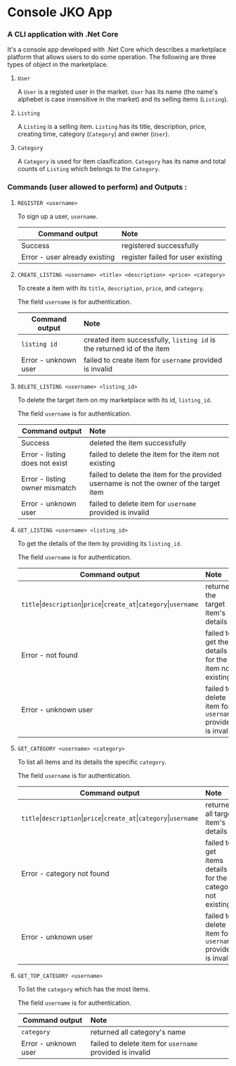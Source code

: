 # Console JKO App

### A CLI application with .Net Core

  It's a console app developed with .Net Core which describes a marketplace platform that allows users to do some operation.
  The following are three types of object in the marketplace.
  
  1. `User`
  
      A `User` is a registed user in the market. 
      `User` has its name (the name's alphebet is case insensitive in the market) and its selling items (`Listing`).
      
  2. `Listing`
  
      A `Listing` is a selling item.
      `Listing` has its title, description, price, creating time, category (`Category`) and owner (`User`).
      
  3. `Category`
  
      A `Category` is used for item clasification.
      `Category` has its name and total counts of `Listing` which belongs to the `Category`.
  
### Commands (user allowed to perform) and Outputs :

  1. `REGISTER <username>`
      
      To sign up a user, `username`.
  
      Command output                    | Note  
      ----------------------------      |:-----
      Success                           | registered successfully 
      Error - user already existing     | register failed for user existing 
      
      
        
  2. `CREATE_LISTING <username> <title> <description> <price> <category>` 
      
      To create a item with its `title`, `description`, `price`, and `category`.
      
      The field `username` is for authentication.
    
      
      Command output                    | Note  
      ----------------------------      |:-----
      `listing id`                      | created item successfully, `listing id` is the returned id of the item
      Error - unknown user              | failed to create item for `username` provided is invalid
        
        
  3. `DELETE_LISTING <username> <listing_id>`
  
      To delete the target item on my marketplace with its id, `listing_id`.
      
      The field `username` is for authentication.
      
       Command output                    | Note  
      ----------------------------      |:-----
      Success                           | deleted the item successfully 
      Error - listing does not exist    | failed to delete the item for the item not existing
      Error - listing owner mismatch    | failed to delete the item for the provided username is not the owner of the target item
      Error - unknown user              | failed to delete item for `username` provided is invalid
  
  4. `GET_LISTING <username> <listing_id>`
  
      To get the details of the item by providing its `listing_id`.
      
      The field `username` is for authentication.
  
       Command output                                                                           | Note  
      ------------------------------------------------------------------------------------      |:-----
      `title`\|`description`\|`price`\|`create_at`\|`category`\|`username`                      | returned the target item's details
      Error - not found                                                                         | failed to get the details for the item not existing
      Error - unknown user                                                                      | failed to delete item for `username` provided is invalid
  
  5. `GET_CATEGORY <username> <category>`
      
      To list all items and its details the specific `category`.
      
      The field `username` is for authentication.
      
       Command output                                                                           | Note  
      ------------------------------------------------------------------------------------      |:-----
      `title`\|`description`\|`price`\|`create_at`\|`category`\|`username`                      | returned all target item's details
      Error - category not found                                                                | failed to get items details for the category not existing
      Error - unknown user                      | failed to delete item for `username` provided is invalid
  
  6. `GET_TOP_CATEGORY <username>`
  
      To list the `category` which has the most items.
      
      The field `username` is for authentication.
      
       Command output                                                                           | Note  
      ------------------------------------------------------------------------------------      |:-----
      `category`                  | returned all category's name 
      Error - unknown user                      | failed to delete item for `username` provided is invalid
      

    
